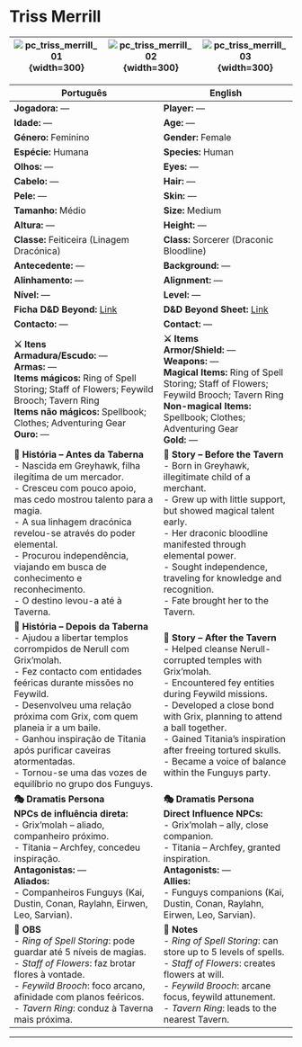 # Triss Merrill

| ![pc_triss_merrill_01](assets/pc/pc_triss_merrill_01.png){width=300} |![pc_triss_merrill_02](assets/pc/pc_triss_merrill_02.png){width=300} |![pc_triss_merrill_03](assets/pc/pc_triss_merrill_03.png){width=300} |
| ------------------------ | ------------------------ | ------------------------ |

| Português | English |
| --------- | ------- |
| **Jogadora:** — | **Player:** — |
| **Idade:** — | **Age:** — |
| **Género:** Feminino | **Gender:** Female |
| **Espécie:** Humana | **Species:** Human |
| **Olhos:** — | **Eyes:** — |
| **Cabelo:** — | **Hair:** — |
| **Pele:** — | **Skin:** — |
| **Tamanho:** Médio | **Size:** Medium |
| **Altura:** — | **Height:** — |
| **Classe:** Feiticeira (Linagem Dracónica) | **Class:** Sorcerer (Draconic Bloodline) |
| **Antecedente:** — | **Background:** — |
| **Alinhamento:** — | **Alignment:** — |
| **Nível:** — | **Level:** — |
| **Ficha D&D Beyond:** [Link](https://www.dndbeyond.com/characters/138906172) | **D&D Beyond Sheet:** [Link](https://www.dndbeyond.com/characters/138906172) |
| **Contacto:** — | **Contact:** — |
| **⚔️ Itens**<br>**Armadura/Escudo:** —<br>**Armas:** —<br>**Items mágicos:** Ring of Spell Storing; Staff of Flowers; Feywild Brooch; Tavern Ring<br>**Items não mágicos:** Spellbook; Clothes; Adventuring Gear<br>**Ouro:** — | **⚔️ Items**<br>**Armor/Shield:** —<br>**Weapons:** —<br>**Magical Items:** Ring of Spell Storing; Staff of Flowers; Feywild Brooch; Tavern Ring<br>**Non-magical Items:** Spellbook; Clothes; Adventuring Gear<br>**Gold:** — |
| **📖 História – Antes da Taberna**<br>- Nascida em Greyhawk, filha ilegítima de um mercador.<br>- Cresceu com pouco apoio, mas cedo mostrou talento para a magia.<br>- A sua linhagem dracónica revelou-se através do poder elemental.<br>- Procurou independência, viajando em busca de conhecimento e reconhecimento.<br>- O destino levou-a até à Taverna. | **📖 Story – Before the Tavern**<br>- Born in Greyhawk, illegitimate child of a merchant.<br>- Grew up with little support, but showed magical talent early.<br>- Her draconic bloodline manifested through elemental power.<br>- Sought independence, traveling for knowledge and recognition.<br>- Fate brought her to the Tavern. |
| **📖 História – Depois da Taberna**<br>- Ajudou a libertar templos corrompidos de Nerull com Grix’molah.<br>- Fez contacto com entidades feéricas durante missões no Feywild.<br>- Desenvolveu uma relação próxima com Grix, com quem planeia ir a um baile.<br>- Ganhou inspiração de Titania após purificar caveiras atormentadas.<br>- Tornou-se uma das vozes de equilíbrio no grupo dos Funguys. | **📖 Story – After the Tavern**<br>- Helped cleanse Nerull-corrupted temples with Grix’molah.<br>- Encountered fey entities during Feywild missions.<br>- Developed a close bond with Grix, planning to attend a ball together.<br>- Gained Titania’s inspiration after freeing tortured skulls.<br>- Became a voice of balance within the Funguys party. |
| **🎭 Dramatis Persona**<br>**NPCs de influência direta:**<br>- Grix’molah – aliado, companheiro próximo.<br>- Titania – Archfey, concedeu inspiração.<br>**Antagonistas:** —<br>**Aliados:**<br>- Companheiros Funguys (Kai, Dustin, Conan, Raylahn, Eirwen, Leo, Sarvian). | **🎭 Dramatis Persona**<br>**Direct Influence NPCs:**<br>- Grix’molah – ally, close companion.<br>- Titania – Archfey, granted inspiration.<br>**Antagonists:** —<br>**Allies:**<br>- Funguys companions (Kai, Dustin, Conan, Raylahn, Eirwen, Leo, Sarvian). |
| **🔮 OBS**<br>- *Ring of Spell Storing*: pode guardar até 5 níveis de magias.<br>- *Staff of Flowers*: faz brotar flores à vontade.<br>- *Feywild Brooch*: foco arcano, afinidade com planos feéricos.<br>- *Tavern Ring*: conduz à Taverna mais próxima. | **🔮 Notes**<br>- *Ring of Spell Storing*: can store up to 5 levels of spells.<br>- *Staff of Flowers*: creates flowers at will.<br>- *Feywild Brooch*: arcane focus, feywild attunement.<br>- *Tavern Ring*: leads to the nearest Tavern. |

---
